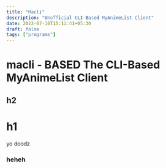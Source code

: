 ```yaml
---
title: "Macli"
description: "Unofficial CLI-Based MyAnimeList Client"
date: 2022-07-10T15:11:41+05:30
draft: false
tags: ["programs"]
---
```


# macli - BASED The CLI-Based MyAnimeList Client

## h2

# h1

yo doodz


### heheh

